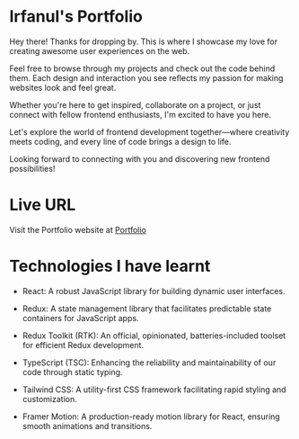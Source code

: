 # Irfanul's Portfolio

Hey there! Thanks for dropping by. This is where I showcase my love for creating awesome user experiences on the web.

Feel free to browse through my projects and check out the code behind them. Each design and interaction you see reflects my passion for making websites look and feel great.

Whether you're here to get inspired, collaborate on a project, or just connect with fellow frontend enthusiasts, I'm excited to have you here.

Let's explore the world of frontend development together—where creativity meets coding, and every line of code brings a design to life.

Looking forward to connecting with you and discovering new frontend possibilities!

# Live URL

Visit the Portfolio website at [Portfolio]()

# Technologies I have learnt

- React: A robust JavaScript library for building dynamic user interfaces.

- Redux: A state management library that facilitates predictable state containers for JavaScript apps.

- Redux Toolkit (RTK): An official, opinionated, batteries-included toolset for efficient Redux development.

- TypeScript (TSC): Enhancing the reliability and maintainability of our code through static typing.

- Tailwind CSS: A utility-first CSS framework facilitating rapid styling and customization.

- Framer Motion: A production-ready motion library for React, ensuring smooth animations and transitions.
